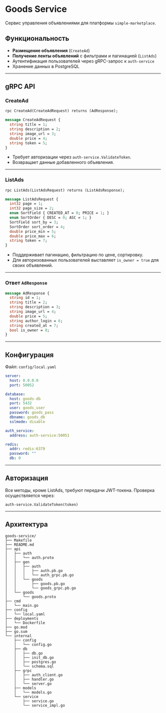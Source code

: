 # Goods Service

Сервис управления объявлениями для платформы `simple-marketplace`.

## Функциональность

- **Размещение объявления** (`CreateAd`)
- **Получение ленты объявлений** с фильтрами и пагинацией (`ListAds`)
- Аутентификация пользователей через gRPC-запрос к `auth-service`
- Хранение данных в PostgreSQL


---

## gRPC API

### CreateAd

```proto
rpc CreateAd(CreateAdRequest) returns (AdResponse);

message CreateAdRequest {
  string title = 1;
  string description = 2;
  string image_url = 3;
  double price = 4;
  string token = 5;
}
```

- Требует авторизации через `auth-service.ValidateToken`.
- Возвращает данные добавленного объявления.

---

### ListAds

```proto
rpc ListAds(ListAdsRequest) returns (ListAdsResponse);

message ListAdsRequest {
  int32 page = 1;
  int32 page_size = 2;
  enum SortField { CREATED_AT = 0; PRICE = 1; }
  enum SortOrder { DESC = 0; ASC = 1; }
  SortField sort_by = 3;
  SortOrder sort_order = 4;
  double price_min = 5;
  double price_max = 6;
  string token = 7;
}
```

- Поддерживает пагинацию, фильтрацию по цене, сортировку.
- Для авторизованных пользователей выставляет `is_owner = true` для своих объявлений.

---

### Ответ `AdResponse`

```proto
message AdResponse {
  string id = 1;
  string title = 2;
  string description = 3;
  string image_url = 4;
  double price = 5;
  string author_login = 6;
  string created_at = 7;
  bool is_owner = 8;
}
```

---

## Конфигурация

Файл: `config/local.yaml`

```yaml
server:
  host: 0.0.0.0
  port: 50052

database:
  host: goods-db
  port: 5432
  user: goods_user
  password: goods_pass
  dbname: goods_db
  sslmode: disable

auth_service:
  address: auth-service:50051

redis:
  addr: redis:6379
  password: ""
  db: 0
```

---

## Авторизация

Все методы, кроме ListAds, требуют передачи JWT-токена. Проверка осуществляется через:

```
auth-service.ValidateToken(token)
```


---

## Архитектура

```
goods-service/
├── Makefile
├── README.md
├── api
│   ├── auth
│   │   └── auth.proto
│   ├── gen
│   │   ├── auth
│   │   │   ├── auth.pb.go
│   │   │   └── auth_grpc.pb.go
│   │   └── goods
│   │       ├── goods.pb.go
│   │       └── goods_grpc.pb.go
│   └── goods
│       └── goods.proto
├── cmd
│   └── main.go
├── config
│   └── local.yaml
├── deployments
│   └── Dockerfile
├── go.mod
├── go.sum
└── internal
    ├── config
    │   └── config.go
    ├── db
    │   ├── db.go
    │   ├── init_db.go
    │   ├── postgres.go
    │   └── schema.sql
    ├── grpc
    │   ├── auth_client.go
    │   ├── handler.go
    │   └── server.go
    ├── models
    │   └── models.go
    └── service
        ├── service.go
        └── service_impl.go
```